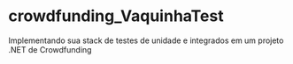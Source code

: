 # crowdfunding_VaquinhaTest
Implementando sua stack de testes de unidade e integrados em um projeto .NET de Crowdfunding
